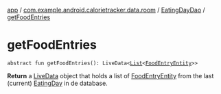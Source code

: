 [app](../../index.md) / [com.example.android.calorietracker.data.room](../index.md) / [EatingDayDao](index.md) / [getFoodEntries](./get-food-entries.md)

# getFoodEntries

`abstract fun getFoodEntries(): LiveData<`[`List`](https://kotlinlang.org/api/latest/jvm/stdlib/kotlin.collections/-list/index.html)`<`[`FoodEntryEntity`](../../com.example.android.calorietracker.data.models/-food-entry/index.md)`>>`

**Return**
a [LiveData](#) object that holds a list of [FoodEntryEntity](../../com.example.android.calorietracker.data.models/-food-entry/index.md) from the last (current) [EatingDay](../../com.example.android.calorietracker.data.models/-eating-day/index.md) in de database.

